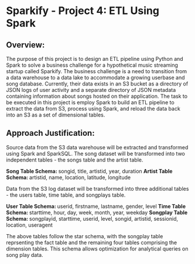 <h1> Sparkify - Project 4: ETL Using Spark </h1>

<h2> Overview: </h2>

The purpose of this project is to design an ETL pipeline using Python and Spark to solve a business challenge for a hypothetical music streaming startup called Sparkify. The business challenge is a need to transition from a data warehouse to a data lake to accommodate a growing userbase and song database. Currently, their data exists in an S3 bucket as a directory of JSON logs of user activity and a separate directory of JSON metadata containing information about songs hosted on their application. The task to be executed in this project is employ Spark to build an ETL pipeline to extract the data from S3, process using Spark, and reload the data back into an S3 as a set of dimensional tables.

<h2> Approach Justification: </h2>

Source data from the S3 data warehouse will be extracted and transformed using Spark and SparkSQL. The song dataset will be transformed into two independent tables - the songs table and the artist table.

<b> Song Table Schema: </b> songid, title, artistid, year, duration
<b> Artist Table Schema: </b> artistid, name, location, latitude, longitude

Data from the S3 log dataset will be transformed into three additional tables - the users table, time table, and songplays table.

<b> User Table Schema: </b> userid, firstname, lastname, gender, level
<b> Time Table Schema: </b> starttime, hour, day, week, month, year, weekday
<b> Songplay Table Schema: </b> songplayid, starttime, userid, level, songid, artistid, sessionid, location, useragent 

The above tables follow the star schema, with the songplay table reprsenting the fact table and the remaining four tables comprising the dimension tables. This schema allows optimization for analytical queries on song play data.
